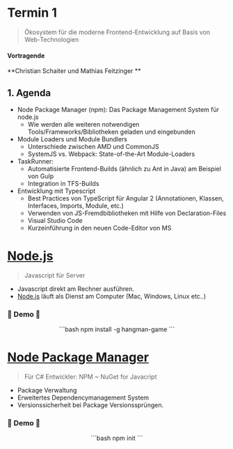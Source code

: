 Termin 1
===
> Ökosystem für die moderne Frontend-Entwicklung auf Basis von Web-Technologien

#### Vortragende
   
 **Christian Schaiter und Mathias Feitzinger **


## 1. Agenda 
* Node Package Manager (npm): Das Package Management System für node.js
    * Wie werden alle weiteren notwendigen Tools/Frameworks/Bibliotheken geladen und eingebunden
* Module Loaders und Module Bundlers
    * Unterschiede zwischen AMD und CommonJS
    * SystemJS vs. Webpack: State-of-the-Art Module-Loaders 
* TaskRunner:  
    * Automatisierte Frontend-Builds (ähnlich zu Ant in Java) am Beispiel von Gulp
    * Integration in TFS-Builds 
* Entwicklung mit Typescript
    * Best Practices von TypeScript  für Angular 2 (Annotationen, Klassen, Interfaces, Imports, Module, etc.)
    * Verwenden von JS-Fremdbibliotheken mit Hilfe von Declaration-Files
    * Visual Studio Code
    * Kurzeinführung in den neuen Code-Editor von MS

# [Node.js](https://nodejs.org/en/)
> Javascript für Server


* Javascript direkt am Rechner ausführen. 
* [Node.js](https://nodejs.org/en/) läuft als Dienst am Computer (Mac, Windows, Linux etc..)

### :rocket: Demo :rocket:
<center> 
```bash
npm install -g hangman-game
```
</center>

# [Node Package Manager](https://www.npmjs.com/)
 > Für C# Entwickler: NPM ~ NuGet for Javacript  

* Package Verwaltung
* Erweitertes Dependencymanagement System
* Versionssicherheit bei Package Versionssprüngen. 
 ### :rocket: Demo :rocket:
<center> 
```bash
npm init
```
</center>
